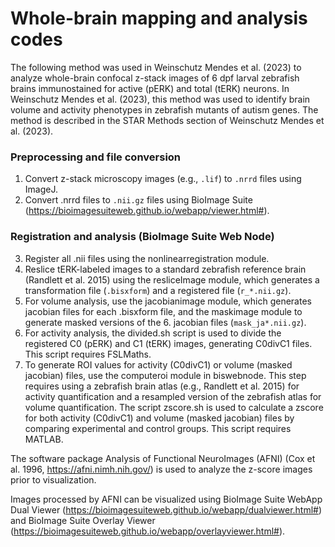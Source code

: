 # Whole-brain mapping and analysis codes

The following method was used in Weinschutz Mendes et al. (2023) to analyze whole-brain confocal z-stack images of 6 dpf larval zebrafish brains immunostained for active (pERK) and total (tERK) neurons. In Weinschutz Mendes et al. (2023), this method was used to identify brain volume and activity phenotypes in zebrafish mutants of autism genes. The method is described in the STAR Methods section of Weinschutz Mendes et al. (2023). 

### Preprocessing and file conversion

1. Convert z-stack microscopy images (e.g., `.lif`) to `.nrrd` files using ImageJ.
2. Convert .nrrd files to `.nii.gz` files using BioImage Suite (https://bioimagesuiteweb.github.io/webapp/viewer.html#).

### Registration and analysis (BioImage Suite Web Node)

3. Register all .nii files using the nonlinearregistration module.
4. Reslice tERK-labeled images to a standard zebrafish reference brain (Randlett et al. 2015) using the resliceImage module, which generates a transformation file (`.bisxform`) and a registered file (`r_*.nii.gz`).
5. For volume analysis, use the jacobianimage module, which generates jacobian files for each .bisxform file, and the maskimage module to generate masked versions of the 6. jacobian files (`mask_ja*.nii.gz`).
7. For activity analysis, the divided.sh script is used to divide the registered C0 (pERK) and C1 (tERK) images, generating C0divC1 files. This script requires FSLMaths. 
8. To generate ROI values for activity (C0divC1) or volume (masked jacobian) files, use the computeroi module in biswebnode. This step requires using a zebrafish brain atlas (e.g., Randlett et al. 2015) for activity quantification and a resampled version of the zebrafish atlas for volume quantification.
The script zscore.sh is used to calculate a zscore for both activity (C0divC1) and volume (masked jacobian) files by comparing experimental and control groups. This script requires MATLAB.

The software package Analysis of Functional NeuroImages (AFNI) (Cox et al. 1996, https://afni.nimh.nih.gov/) is used to analyze the z-score images prior to visualization.

Images processed by AFNI can be visualized using BioImage Suite WebApp Dual Viewer (https://bioimagesuiteweb.github.io/webapp/dualviewer.html#) and BioImage Suite Overlay Viewer (https://bioimagesuiteweb.github.io/webapp/overlayviewer.html#).


